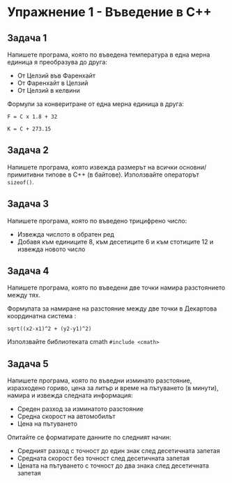 # Упражнение 1 - Въведение в С++

## Задача 1
Напишете програма, която по въведена температура в една мерна единица я преобразува до друга:
* От Целзий във Фаренхайт
* От Фаренхайт в Целзий
* От Целзий в келвини

Формули за конверитране от една мерна единица в друга:

`F = C x 1.8 + 32`

`K = C + 273.15`


## Задача 2
Напишете програма, която извежда размерът на всички основни/примитивни типове в С++ (в байтове).
Използвайте операторът `sizeof()`.

## Задача 3
Напишете програма, която по въведено трицифрено число:
* Извежда числото в обратен ред
* Добавя към единиците 8, към десетиците 6 и към стотиците 12 и извежда новото число


## Задача 4
Напишете програма, която по въведени две точки намира разстоянието между тях.

Формулата за намиране на разстояние между две точки в Декартова координатна система :

`sqrt((x2-x1)^2 + (y2-y1)^2)`

Използвайте библиотеката cmath `#include <cmath>`

## Задача 5
Напишете програма, която по въведни изминато разстояние, изразходено гориво, цена за литър и време на пътуването (в минути), намира и извежда следната информация:
* Среден разход за изминатото разстояние
* Средна скорост на автомобилът
* Цена на пътуването

Опитайте се форматирате данните по следният начин:
* Средният разход с точност до един знак след десетичната запетая
* Средната скорост без точност след десетичната запетая
* Цената на пътуването с точност до два знака след десетичната запетая
